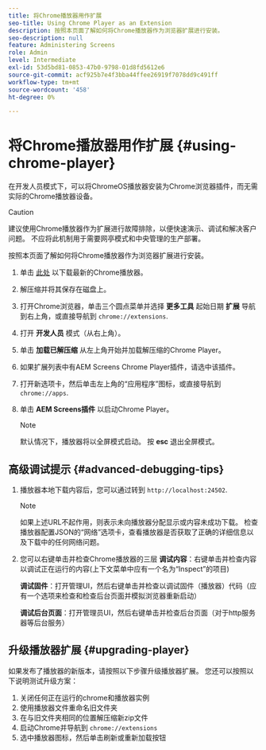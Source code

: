 ```yaml
---
title: 将Chrome播放器用作扩展
seo-title: Using Chrome Player as an Extension
description: 按照本页面了解如何将Chrome播放器作为浏览器扩展进行安装。
seo-description: null
feature: Administering Screens
role: Admin
level: Intermediate
exl-id: 53d5bd81-0853-47b0-9798-01d8fd5612e6
source-git-commit: acf925b7e4f3bba44ffee26919f7078dd9c491ff
workflow-type: tm+mt
source-wordcount: '458'
ht-degree: 0%

---
```


# 将Chrome播放器用作扩展 {#using-chrome-player}

在开发人员模式下，可以将ChromeOS播放器安装为Chrome浏览器插件，而无需实际的Chrome播放器设备。

>[!CAUTION]
>
> 建议使用Chrome播放器作为扩展进行故障排除，以便快速演示、调试和解决客户问题。 不应将此机制用于需要网亭模式和中央管理的生产部署。

按照本页面了解如何将Chrome播放器作为浏览器扩展进行安装。

1. 单击 [此处](https://download.macromedia.com/screens/) 以下载最新的Chrome播放器。

1. 解压缩并将其保存在磁盘上。

1. 打开Chrome浏览器，单击三个圆点菜单并选择 **更多工具** 起始日期 **扩展** 导航到右上角，或直接导航到 `chrome://extensions`.

1. 打开 **开发人员** 模式（从右上角）。

1. 单击 **加载已解压缩** 从左上角开始并加载解压缩的Chrome Player。

1. 如果扩展列表中有AEM Screens Chrome Player插件，请选中该插件。

1. 打开新选项卡，然后单击左上角的“应用程序”图标，或直接导航到 `chrome://apps`.

1. 单击 **AEM Screens插件** 以启动Chrome Player。
   >[!NOTE]
   >
   > 默认情况下，播放器将以全屏模式启动。 按 **esc** 退出全屏模式。


## 高级调试提示 {#advanced-debugging-tips}

1. 播放器本地下载内容后，您可以通过转到 `http://localhost:24502`.

   >[!NOTE]
   >
   > 如果上述URL不起作用，则表示未向播放器分配显示或内容未成功下载。 检查播放器配置JSON的“网络”选项卡，查看播放器是否获取了正确的详细信息以及下载中的任何网络问题。

1. 您可以右键单击并检查Chrome播放器的三层
   **调试内容**：右键单击并检查内容以调试正在运行的内容(上下文菜单中应有一个名为“Inspect”的项目)

   **调试固件**：打开管理UI，然后右键单击并检查以调试固件（播放器）代码（应有一个选项来检查和检查后台页面并模拟浏览器重新启动）

   **调试后台页面**：打开管理员UI，然后右键单击并检查后台页面（对于http服务器等后台服务）

## 升级播放器扩展 {#upgrading-player}

如果发布了播放器的新版本，请按照以下步骤升级播放器扩展。 您还可以按照以下说明测试升级方案：

1. 关闭任何正在运行的chrome和播放器实例
1. 使用播放器文件重命名旧文件夹
1. 在与旧文件夹相同的位置解压缩新zip文件
1. 启动Chrome并导航到 `chrome://extensions`
1. 选中播放器图标，然后单击刷新或重新加载按钮
